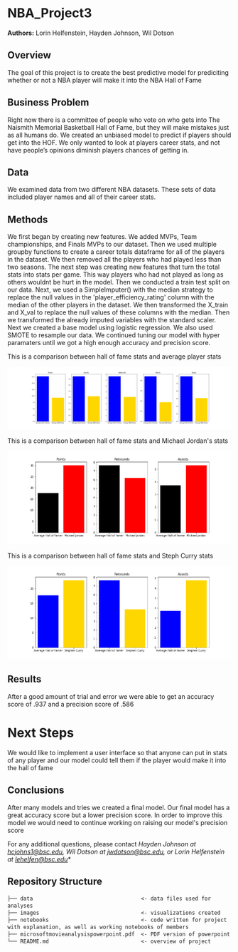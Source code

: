 # NBA_Project3


**Authors:** Lorin Helfenstein, Hayden Johnson, Wil Dotson

## Overview
The goal of this project is to create the best predictive model for prediciting whether or not a NBA player will make it into the NBA Hall of Fame

## Business Problem
Right now there is a committee of people who vote on who gets into The Naismith Memorial Basketball Hall of Fame, but they will make mistakes just as all humans do. We created an unbiased model to predict if players should get into the HOF.
We only wanted to look at players career stats, and not have people’s opinions diminish players chances of getting in.


## Data
We examined data from two different NBA datasets. These sets of data included player names and all of their career stats.

## Methods
We first began by creating new features. We added MVPs, Team championships, and Finals MVPs to our dataset. Then we used multiple groupby functions to create a career totals dataframe for all of the players in the dataset. We then removed all the players who had played less than two seasons. The next step was creating new features that turn the total stats into stats per game. This way players who had not played as long as others wouldnt be hurt in the model. Then we conducted a train test split on our data. Next, we used a SimpleImputer() with the median strategy to replace the null values in the 'player_efficiency_rating' column with the median of the other players in the dataset. We then transformed the X_train and X_val to replace the null values of these columns with the median. Then we transformed the already imputed variables with the standard scaler. Next we created a base model using logistic regression. We also used SMOTE to resample our data. We continued tuning our model with hyper paramaters until we got a high enough accuracy and precision score.

This is a comparison between hall of fame stats and average player stats

![graph1](./images/hall_of_fame_vs_average.png)




This is a comparison between hall of fame stats and Michael Jordan's stats

![graph2](./images/jordan.png)

This is a comparison between hall of fame stats and Steph Curry stats

![graph3](./images/steph.png)





## Results
After a good amount of trial and error we were able to get an accuracy score of .937 and a precision score of .586

# Next Steps
We would like to implement a user interface so that anyone can put in stats of any player and our model could tell them if the player would make it into the hall of fame

## Conclusions
After many models and tries we created a final model. Our final model has a great accuracy score but a lower precision score. In order to improve this model we would need to continue working on raising our model's precision score 



For any additional questions, please contact *Hayden Johnson at hcjohns1@bsc.edu, Wil Dotson at jwdotson@bsc.edu, or Lorin Helfenstein at lehelfen@bsc.edu**

## Repository Structure

```
├── data                                  <- data files used for analyses
├── images                                <- visualizations created
├── notebooks                             <- code written for project with explanation, as well as working notebooks of members
├── microsoftmovieanalysispowerpoint.pdf  <- PDF version of powerpoint
└── README.md                             <- overview of project
```
